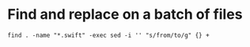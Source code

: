 # Find and replace on a batch of files
```
find . -name "*.swift" -exec sed -i '' "s/from/to/g" {} + 
```
